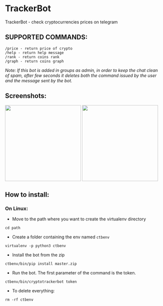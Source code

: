 # TrackerBot
TrackerBot - check cryptocurrencies prices on telegram

## SUPPORTED COMMANDS:
```
/price - return price of crypto
/help - return help message
/rank - return coins rank
/graph - return coins graph
```
_Note: If this bot is added in groups as admin, in order to keep the chat clean of spam, after few seconds it deletes both the command issued by the user and the message sent by the bot._

## Screenshots:
<p align="left">
<img src="../master/resources/screenshots/screenshot1.jpg" width="250">
<img src="../master/resources/screenshots/screenshot2.jpg" width="250">
</p>

## How to install:

### On Linux:

- Move to the path where you want to create the virtualenv directory
```
cd path
```
- Create a folder containing the env named `ctbenv`
```
virtualenv -p python3 ctbenv 
```
- Install the bot from the zip
```
ctbenv/bin/pip install master.zip
```
- Run the bot. The first parameter of the command is the token.
```
ctbenv/bin/cryptotrackerbot token
```
- To delete everything:
```
rm -rf ctbenv
```
